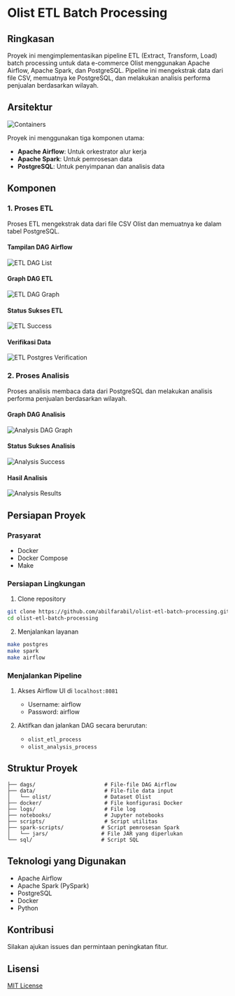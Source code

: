 # Olist ETL Batch Processing

## Ringkasan
Proyek ini mengimplementasikan pipeline ETL (Extract, Transform, Load) batch processing untuk data e-commerce Olist menggunakan Apache Airflow, Apache Spark, dan PostgreSQL. Pipeline ini mengekstrak data dari file CSV, memuatnya ke PostgreSQL, dan melakukan analisis performa penjualan berdasarkan wilayah.

## Arsitektur
![Containers](images/docker-containers.png)

Proyek ini menggunakan tiga komponen utama:
- **Apache Airflow**: Untuk orkestrator alur kerja
- **Apache Spark**: Untuk pemrosesan data
- **PostgreSQL**: Untuk penyimpanan dan analisis data

## Komponen

### 1. Proses ETL
Proses ETL mengekstrak data dari file CSV Olist dan memuatnya ke dalam tabel PostgreSQL.

#### Tampilan DAG Airflow
![ETL DAG List](images/etl-dag-list.png)

#### Graph DAG ETL
![ETL DAG Graph](images/etl-dag-graph.png)

#### Status Sukses ETL
![ETL Success](images/etl-dag-success.png)

#### Verifikasi Data
![ETL Postgres Verification](images/etl-postgres-verify.png)

### 2. Proses Analisis
Proses analisis membaca data dari PostgreSQL dan melakukan analisis performa penjualan berdasarkan wilayah.

#### Graph DAG Analisis
![Analysis DAG Graph](images/analysis-dag-graph.png)

#### Status Sukses Analisis
![Analysis Success](images/analysis-dag-success.png)

#### Hasil Analisis
![Analysis Results](images/analysis-results.png)

## Persiapan Proyek

### Prasyarat
- Docker
- Docker Compose
- Make

### Persiapan Lingkungan
1. Clone repository
```bash
git clone https://github.com/abilfarabil/olist-etl-batch-processing.git
cd olist-etl-batch-processing
```

2. Menjalankan layanan
```bash
make postgres
make spark
make airflow
```

### Menjalankan Pipeline
1. Akses Airflow UI di `localhost:8081`
   - Username: airflow
   - Password: airflow

2. Aktifkan dan jalankan DAG secara berurutan:
   - `olist_etl_process`
   - `olist_analysis_process`

## Struktur Proyek
```
├── dags/                      # File-file DAG Airflow
├── data/                      # File-file data input
│   └── olist/                 # Dataset Olist
├── docker/                    # File konfigurasi Docker
├── logs/                      # File log
├── notebooks/                 # Jupyter notebooks
├── scripts/                   # Script utilitas
├── spark-scripts/            # Script pemrosesan Spark
│   └── jars/                 # File JAR yang diperlukan
└── sql/                      # Script SQL
```

## Teknologi yang Digunakan
- Apache Airflow
- Apache Spark (PySpark)
- PostgreSQL
- Docker
- Python

## Kontribusi
Silakan ajukan issues dan permintaan peningkatan fitur.

## Lisensi
[MIT License](LICENSE)